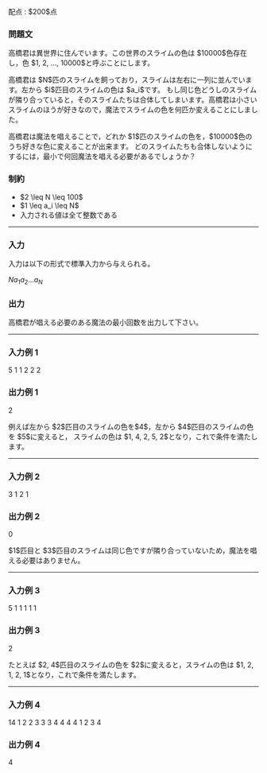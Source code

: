
<div>

<span>

<span>

<p>
配点 : $200$点
</p>

<div>

<section>

### **問題文**

<p>
高橋君は異世界に住んでいます。この世界のスライムの色は $10000$色存在し，色 $1, 2, ..., 10000$と呼ぶことにします。
</p>

<p>
高橋君は $N$匹のスライムを飼っており，スライムは左右に一列に並んでいます。左から $i$匹目のスライムの色は $a_i$です。
もし同じ色どうしのスライムが隣り合っていると，そのスライムたちは合体してしまいます。高橋君は小さいスライムのほうが好きなので，魔法でスライムの色を何匹か変えることにしました。
</p>

<p>
高橋君は魔法を唱えることで，どれか $1$匹のスライムの色を，$10000$色のうち好きな色に変えることが出来ます。
どのスライムたちも合体しないようにするには，最小で何回魔法を唱える必要があるでしょうか？
</p>

</section>

</div>

<div>

<section>

### **制約**

<ul>

<li>
$2 \leq N \leq 100$
</li>

<li>
$1 \leq a_i \leq N$
</li>

<li>
入力される値は全て整数である
</li>

</ul>

</section>

</div>

---

<div>

<div>

<section>

### **入力**

<p>
入力は以下の形式で標準入力から与えられる。
</p>

<div>

$N$$a_1$$a_2$$...$$a_N$
</div>

</section>

</div>

<div>

<section>

### **出力**

<p>
高橋君が唱える必要のある魔法の最小回数を出力して下さい。
</p>

</section>

</div>

</div>

---

<div>

<section>

### **入力例 1**

<div>

5
1 1 2 2 2

</div>

</section>

</div>

<div>

<section>

### **出力例 1**

<div>

2

</div>

<p>
例えば左から $2$匹目のスライムの色を$4$，左から $4$匹目のスライムの色を $5$に変えると，
スライムの色は $1, 4, 2, 5, 2$となり，これで条件を満たします。
</p>

</section>

</div>

---

<div>

<section>

### **入力例 2**

<div>

3
1 2 1

</div>

</section>

</div>

<div>

<section>

### **出力例 2**

<div>

0

</div>

<p>
$1$匹目と $3$匹目のスライムは同じ色ですが隣り合っていないため，魔法を唱える必要はありません。
</p>

</section>

</div>

---

<div>

<section>

### **入力例 3**

<div>

5
1 1 1 1 1

</div>

</section>

</div>

<div>

<section>

### **出力例 3**

<div>

2

</div>

<p>
たとえば $2, 4$匹目のスライムの色を $2$に変えると，スライムの色は $1, 2, 1, 2, 1$となり，これで条件を満たします。
</p>

</section>

</div>

---

<div>

<section>

### **入力例 4**

<div>

14
1 2 2 3 3 3 4 4 4 4 1 2 3 4

</div>

</section>

</div>

<div>

<section>

### **出力例 4**

<div>

4

</div>

</section>

</div>

</span>

</span>

</div>
